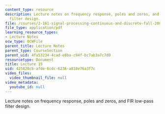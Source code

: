 ```yaml
---
content_type: resource
description: Lecture notes on frequency response, poles and zeros, and FIR low-pass
  filter design.
file: /courses/2-161-signal-processing-continuous-and-discrete-fall-2008/425820cbafde6cdc6236a818e76a3f7c_lecture_15.pdf
file_type: application/pdf
learning_resource_types:
- Lecture Notes
ocw_type: OCWFile
parent_title: Lecture Notes
parent_type: CourseSection
parent_uid: 4fa53234-4cad-e0ba-c94f-bc7ab3a7c7d0
resourcetype: Document
title: Lecture 15
uid: 425820cb-afde-6cdc-6236-a818e76a3f7c
video_files:
  video_thumbnail_file: null
video_metadata:
  youtube_id: null
---
```

Lecture notes on frequency response, poles and zeros, and FIR low-pass filter design.

